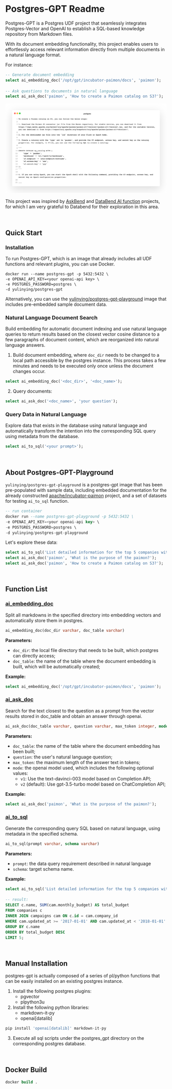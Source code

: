 # Postgres-GPT Readme

Postgres-GPT is a Postgres UDF project that seamlessly integrates Postgres-Vector and OpenAI to establish a SQL-based knowledge repository from Markdown files.

With its document embedding functionality, this project enables users to effortlessly access relevant information directly from multiple documents in a natural language format.

For instance:

```sql
-- Generate document embedding
select ai_embedding_doc('/opt/gpt/incubator-paimon/docs', 'paimon');

-- Ask questions to documents in natural language 
select ai_ask_doc('paimon', 'How to create a Paimon catalog on S3?');
```

![Untitled](./asset/preview.jpeg)

This project was inspired by [AskBend](https://github.com/datafuselabs/askbend) and [DataBend AI function](https://databend.rs/doc/sql-functions/ai-functions/) projects, for which I am very grateful to Databend for their exploration in this area.

<br/>

## Quick Start

### Installation

To run Postgres-GPT, which is an image that already includes all UDF functions and relevant plugins, you can use Docker.

```other
docker run --name postgres-gpt -p 5432:5432 \
-e OPENAI_API_KEY=<your openai-api key> \
-e POSTGRES_PASSWORD=postgres \
-d yulinying/postgres-gpt
```

Alternatively, you can use the [yulinying/postgres-gpt-playground](https://hub.docker.com/repository/docker/yulinying/postgres-gpt-playground) image that includes pre-embedded sample document data. 


### Natural Language Document Search

Build embedding for automatic document indexing and use natural language queries to return results based on the closest vector cosine distance to a few paragraphs of document content, which are reorganized into natural language answers.

1. Build document embedding, where `doc_dir` needs to be changed to a local path accessible by the postgres instance. This process takes a few minutes and needs to be executed only once unless the document changes occur.

```sql
select ai_embedding_doc('<doc_dir>', '<doc_name>');
```

2. Query documents:

```sql
select ai_ask_doc('<doc_name>', 'your question');
```


### Query Data in Natural Language

Explore data that exists in the database using natural language and automatically transform the intention into the corresponding SQL query using metadata from the database.

```sql
select ai_to_sql('<your prompt>');
```

<br/>

## About Postgres-GPT-Playground

`yulinying/postgres-gpt-playground` is a postgres-gpt image that has been pre-populated with sample data, including embedded documentation for the already constructed [apache/incubator-paimon](https://paimon.apache.org/docs/master/) project, and a set of datasets for testing `ai_to_sql` function.

```sql
-- run container
docker run --name postgres-gpt-playground -p 5432:5432 \
-e OPENAI_API_KEY=<your openai-api key> \
-e POSTGRES_PASSWORD=postgres \
-d yulinying/postgres-gpt-playground
```

Let's explore these data:

```sql
select ai_to_sql('List detailed information for the top 5 companies with the highest event budgets in 2017');
select ai_ask_doc('paimon', 'What is the purpose of the paimon?');
select ai_ask_doc('paimon', 'How to create a Paimon catalog on S3?');
```

<br/>

## Function List

### [ai_embedding_doc](postgres_gpt/ai_embedding_doc.sql)

Split all markdowns in the specified directory into embedding vectors and automatically store them in postgres.

```sql
ai_embedding_doc(doc_dir varchar, doc_table varchar)
```

**Parameters:**

   - `doc_dir`: the local file directory that needs to be built, which postgres can directly access;
   - `doc_table`: the name of the table where the document embedding is built, which will be automatically created;

**Example:**

```sql
select ai_embedding_doc('/opt/gpt/incubator-paimon/docs', 'paimon');
```

### [ai_ask_doc](postgres_gpt/ai_ask_doc.sql)

Search for the text closest to the question as a prompt from the vector results stored in doc_table and obtain an answer through openai.

```sql
ai_ask_doc(doc_table varchar, question varchar, max_token integer, mode varchar )
```

**Parameters:**

- `doc_table`: the name of the table where the document embedding has been built;
- `question`: the user's natural language question;
- `max_token`: the maximum length of the answer text in tokens;
- `mode`: the openai model used, which includes the following optional values:
   - `v1`: Use the text-davinci-003 model based on Completion API;
   - `v2` (default): Use gpt-3.5-turbo model based on ChatCompletion API;

**Example:**

```sql
select ai_ask_doc('paimon', 'What is the purpose of the paimon?');
```


### [ai_to_sql](postgres_gpt/ai_to_sql.sql)

Generate the corresponding query SQL based on natural language, using metadata in the specified schema.

```sql
ai_to_sql(prompt varchar, schema varchar)
```

**Parameters:**

- `prompt`: the data query requirement described in natural language
- `schema`: target schema name.

**Example:**

```sql
select ai_to_sql('List detailed information for the top 5 companies with the highest event budgets in 2017');

-- result:
SELECT c.name, SUM(cam.monthly_budget) AS total_budget
FROM companies c
INNER JOIN campaigns cam ON c.id = cam.company_id
WHERE cam.updated_at >= '2017-01-01' AND cam.updated_at < '2018-01-01'
GROUP BY c.name
ORDER BY total_budget DESC
LIMIT 5;
```

<br/>

## Manual Installation

postgres-gpt is actually composed of a series of pl/python functions that can be easily installed on an existing postgres instance.

1. Install the following postgres plugins:
   - pgvector
   - plpython3u
2. Install the following python libraries:
   - markdown-it-py
   - openai[datalib]

```sql
pip install 'openai[datalib]' markdown-it-py
```

3. Execute all sql scripts under the postgres_gpt directory on the corresponding postgres database.

<br/>

## Docker Build

```sql
docker build .
```

